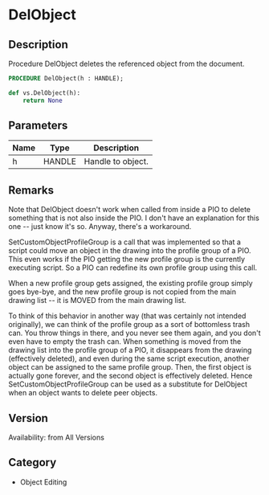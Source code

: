 # DelObject

## Description
Procedure DelObject deletes the referenced object from the document.

```pascal
PROCEDURE DelObject(h : HANDLE);
```

```python
def vs.DelObject(h):
    return None
```

## Parameters
|Name|Type|Description|
|---|---|---|
|h|HANDLE|Handle to object.|

## Remarks
Note that DelObject doesn't work when called from inside a PIO to delete something that is not also inside the PIO. I don't have an explanation for this one -- just know it's so. Anyway, there's a workaround. 

SetCustomObjectProfileGroup is a call that was implemented so that a script could move an object in the drawing into the profile group of a PIO. This even works if the PIO getting the new profile group is the currently executing script. So a PIO can redefine its own profile group using this call.

When a new profile group gets assigned, the existing profile group simply goes bye-bye, and the new profile group is not copied from the main drawing list -- it is MOVED from the main drawing list. 

To think of this behavior in another way (that was certainly not intended originally), we can think of the profile group as a sort of bottomless trash can. You throw things in there, and you never see them again, and you don't even have to empty the trash can. When something is moved from the drawing list into the profile group of a PIO, it disappears from the drawing (effectively deleted), and even during the same script execution, another object can be assigned to the same profile group. Then, the first object is actually gone forever, and the second object is effectively deleted. Hence SetCustomObjectProfileGroup can be used as a substitute for DelObject when an object wants to delete peer objects.

## Version
Availability: from All Versions

## Category
* Object Editing

